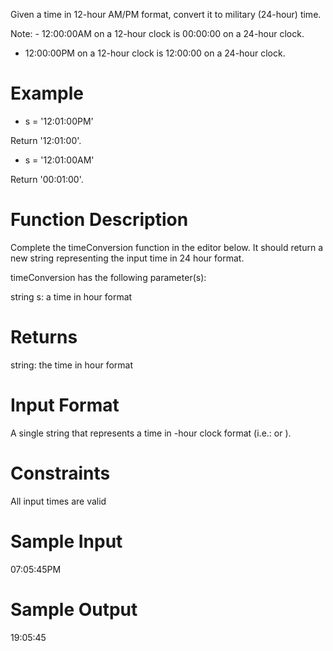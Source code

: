 Given a time in 12-hour AM/PM format, convert it to military (24-hour) time.

Note: - 12:00:00AM on a 12-hour clock is 00:00:00 on a 24-hour clock.

- 12:00:00PM on a 12-hour clock is 12:00:00 on a 24-hour clock.

# Example

- s = '12:01:00PM'

Return '12:01:00'.

- s = '12:01:00AM'

Return '00:01:00'.

# Function Description

Complete the timeConversion function in the editor below. It should return a new string representing the input time in 24 hour format.

timeConversion has the following parameter(s):

string s: a time in hour format

# Returns

string: the time in hour format

# Input Format

A single string that represents a time in -hour clock format (i.e.: or ).

# Constraints

All input times are valid

# Sample Input

07:05:45PM

# Sample Output

19:05:45
